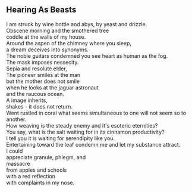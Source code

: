 Hearing As Beasts
-----------------
I am struck by wine bottle and abys, by yeast and drizzle.  
Obscene morning and the smothered tree  
coddle at the walls of my house.  
Around the aspen of the chimney where you sleep,  
a dream deceives into synonyms.  
The noble guitars condemned you see heart as human as the fog.  
The mask imposes nessecity.  
Sepia and resolute elder,  
The pioneer smiles at the man  
but the mother does not smile  
when he looks at the jaguar astronaut  
and the raucous ocean.  
A image inherits,  
shakes - it does not return.  
Went rustled in coral what seems simultaneous to one will not seem so to another.  
How weaving is the steady enemy and it's esoteric eternities?  
You say, what is the salt waiting for in its cinnamon productivity?  
I tell you it is waiting for serendipity like you.  
Entertaining toward the leaf condemn me and let my substance attract.  
I could  
appreciate granule, phlegm, and  
massacre  
from apples and schools  
with a red reflection  
with complaints in my nose.  
